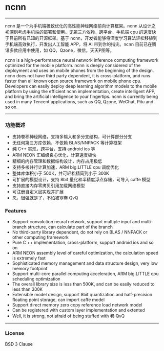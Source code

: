 # ncnn

---

ncnn 是一个为手机端极致优化的高性能神经网络前向计算框架。ncnn 从设计之初深刻考虑手机端的部署和使用。无第三方依赖，跨平台，手机端 cpu 的速度快于目前所有已知的开源框架。基于 ncnn，开发者能够将深度学习算法轻松移植到手机端高效执行，开发出人工智能 APP，将 AI 带到你的指尖。ncnn 目前已在腾讯多款应用中使用，如 QQ，Qzone，微信，天天P图等。

ncnn is a high-performance neural network inference computing framework optimized for the mobile platform. ncnn is deeply considered of the deployment and uses on mobile phones from the beginning of the design. ncnn does not have third party dependent, it is cross-platform, and runs faster than all known open source framework on mobile phone cpu. Developers can easily deploy deep learning algorithm models to the mobile platform by using the efficient ncnn implementation, create intelligent APP, and bring the artificial intelligence to your fingertips. ncnn is currently being used in many Tencent applications, such as QQ, Qzone, WeChat, Pitu and so on.

---

### 功能概述

* 支持卷积神经网络，支持多输入和多分支结构，可计算部分分支
* 无任何第三方库依赖，不依赖 BLAS/NNPACK 等计算框架
* 纯 C++ 实现，跨平台，支持 android ios 等
* ARM NEON 汇编级良心优化，计算速度极快
* 精细的内存管理和数据结构设计，内存占用极低
* 支持多核并行计算加速，ARM big.LITTLE cpu 调度优化
* 整体库体积小于 500K，并可轻松精简到小于 300K
* 可扩展的模型设计，支持 8bit 量化和半精度浮点存储，可导入 caffe 模型
* 支持直接内存零拷贝引用加载网络模型
* 可注册自定义层实现并扩展
* 恩，很强就是了，不怕被塞卷 QvQ

### Features

* Support convolution neural network, support multiple input and multi-branch structure, can calculate part of the branch
* No third-party library dependent, do not rely on BLAS / NNPACK or other computing framework
* Pure C ++ implementation, cross-platform, support android ios and so on
* ARM NEON assembly level of careful optimization, the calculation speed is extremely fast
* Sophisticated memory management and data structure design, very low memory footprint
* Support multi-core parallel computing acceleration, ARM big.LITTLE cpu scheduling optimization
* The overall library size is less than 500K, and can be easily reduced to less than 300K
* Extensible model design, support 8bit quantization and half-precision floating point storage, can import caffe model
* Support direct memory zero copy reference load network model
* Can be registered with custom layer implementation and extented
* Well, it is strong, not afraid of being stuffed with 卷   QvQ

---

### License

BSD 3 Clause

